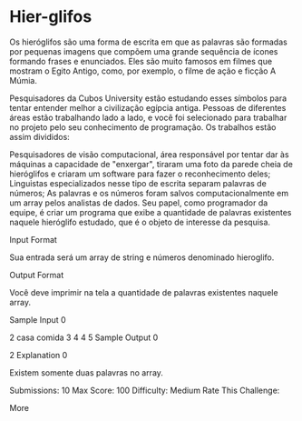 # Hier-glifos
Os hieróglifos são uma forma de escrita em que as palavras são formadas por pequenas imagens que compõem uma grande sequência de ícones
formando frases e enunciados. Eles são muito famosos em filmes que mostram o Egito Antigo, como, por exemplo, o filme de ação e ficção A Múmia.

Pesquisadores da Cubos University estão estudando esses símbolos para tentar entender melhor a civilização egípcia antiga. Pessoas de diferentes áreas estão trabalhando lado a lado, e você foi selecionado para trabalhar no projeto pelo seu conhecimento de programação. Os trabalhos estão assim divididos:

Pesquisadores de visão computacional, área responsável por tentar dar às máquinas a capacidade de "enxergar", tiraram uma foto da parede cheia de hieróglifos e criaram um software para fazer o reconhecimento deles;
Linguistas especializados nesse tipo de escrita separam palavras de números;
As palavras e os números foram salvos computacionalmente em um array pelos analistas de dados.
Seu papel, como programador da equipe, é criar um programa que exibe a quantidade de palavras existentes naquele hieróglifo estudado, que é o objeto de interesse da pesquisa.

Input Format

Sua entrada será um array de string e números denominado hieroglifo.

Output Format

Você deve imprimir na tela a quantidade de palavras existentes naquele array.

Sample Input 0

2 casa comida 3 4 4 5
Sample Output 0

2
Explanation 0

Existem somente duas palavras no array.

Submissions: 10
Max Score: 100
Difficulty: Medium
Rate This Challenge:

    
More

